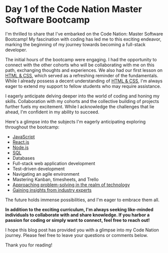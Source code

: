 # Day 1 of the Code Nation Master Software Bootcamp

I'm thrilled to share that I've embarked on the Code Nation: Master Software Bootcamp! My fascination with coding has led me to this exciting endeavor, marking the beginning of my journey towards becoming a full-stack developer.

The initial hours of the bootcamp were engaging. I had the opportunity to connect with the other cohorts who will be collaborating with me on this path, exchanging thoughts and experiences. We also had our first lesson on [HTML & CSS](https://www.w3schools.com/html/), which served as a refreshing reminder of the fundamentals. While I already possess a decent understanding of [HTML & CSS](https://www.w3schools.com/html/), I'm always eager to extend my support to fellow students who may require assistance.

I eagerly anticipate delving deeper into the world of coding and honing my skills. Collaboration with my cohorts and the collective building of projects further fuels my excitement. While I acknowledge the challenges that lie ahead, I'm confident in my ability to succeed.

Here's a glimpse into the subjects I'm eagerly anticipating exploring throughout the bootcamp:

-   [JavaScript](https://www.javascript.com/)
-   [React.js](https://reactjs.org/)
-   [Node.js](https://nodejs.org/en/)
-   [SQL](https://www.sqlcourse.com/)
-   Databases
-   Full-stack web application development
-   Test-driven development
-   Navigating an agile environment
-   Mastering Kanban, timesheets, and Trello
-   [Approaching problem-solving in the realm of technology](https://www.coursera.org/learn/algorithms-and-problem-solving)
-   [Gaining insights from industry experts](https://www.udacity.com/course/learning-to-learn-free)

The future holds immense possibilities, and I'm eager to embrace them all.

**In addition to the exciting curriculum, I'm always seeking like-minded individuals to collaborate with and share knowledge. If you harbor a passion for coding or simply want to connect, feel free to reach out!**

I hope this blog post has provided you with a glimpse into my Code Nation journey. Please feel free to leave your questions or comments below.

Thank you for reading!
